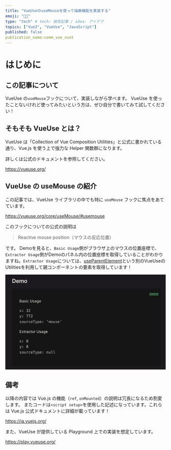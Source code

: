 ```yaml
---
title: "VueUseのuseMouseを使って描画機能を実装する"
emoji: "👩‍🎨"
type: "tech" # tech: 技術記事 / idea: アイデア
topics: ["Vue3", "VueUse", "JavaScript"]
published: false
publication_name:comm_vue_nuxt
---
```


# はじめに

## この記事について

VueUse の`useMouse`フックについて、実装しながら学べます。
VueUse を使ったことないけれど使ってみたいという方は、ぜひ自分で書いてみて試してください！

## そもそも VueUse とは？

VueUse は「Collection of Vue Composition Utilities」と公式に書かれている通り、Vue.js を使う上で強力な Helper 関数群になります。

詳しくは公式のドキュメントを参照してください。

https://vueuse.org/

## VueUse の useMouse の紹介

この記事では、VueUse ライブラリの中でも特に `useMouse` フックに焦点をあてています。

https://vueuse.org/core/useMouse/#usemouse

このフックについての公式の説明は

> Reactive mouse position（マウスの反応位置）

です。
Demoを見ると、`Basic Usage`側がブラウザ上のマウスの位置座標で、`Extractor Usage`側がDemoのパネル内の位置座標を取得していることがわかりますね。`Extractor Usage`については、[useParentElement](https://vueuse.org/core/useParentElement/#useparentelement)という別のVueUseのUtilitiesを利用して親コンポーネントの要素を取得しています！

![useMouseDemo](/images/useMouseDemo.gif)

## 備考

以降の内容では Vue.js の機能（`ref`, `onMounted`）の説明は冗長になるため割愛します。
またコードは`<script setup>`を使用した記述になっています。これらは Vue.js 公式ドキュメントに詳細が載っています！

https://ja.vuejs.org/

また、VueUse が提供している Playground 上での実装を想定しています。

https://play.vueuse.org/
